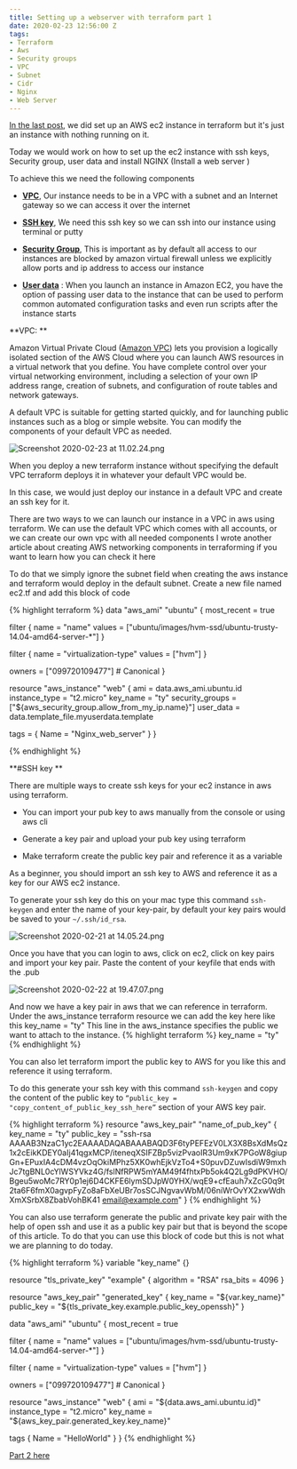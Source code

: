 ```yaml
---
title: Setting up a webserver with terraform part 1
date: 2020-02-23 12:56:00 Z
tags:
- Terraform
- Aws
- Security groups
- VPC
- Subnet
- Cidr
- Nginx
- Web Server
---
```


[In the last post](http://www.olufuwatayo.com/blog/Introduction-to-IAC-with-terraform/), we did set up an AWS ec2 instance in terraform but it's just an instance with nothing running on it.

Today we would work on how to set up the ec2 instance with ssh keys, Security group, user data and install NGINX (Install a web server )

To achieve this we need the following components

* **[VPC](https://aws.amazon.com/vpc/)**,  Our instance needs to be in a VPC with a subnet and an Internet gateway so we can access it over the internet

* **[SSH key](https://docs.aws.amazon.com/AWSEC2/latest/UserGuide/ec2-key-pairs.html)**, We need this ssh key so we can ssh into our instance using terminal or putty

* **[Security Group](https://docs.aws.amazon.com/vpc/latest/userguide/VPC_SecurityGroups.html)**, This is important as by default all access to our instances are blocked by amazon virtual firewall unless we explicitly allow ports and ip address to access our instance

* **[User data](https://docs.aws.amazon.com/AWSEC2/latest/UserGuide/user-data.html)** : When you launch an instance in Amazon EC2, you have the option of passing user data to the instance that can be used to perform common automated configuration tasks and even run scripts after the instance starts

**VPC: **

Amazon Virtual Private Cloud ([Amazon VPC](https://docs.aws.amazon.com/vpc/latest/userguide/default-vpc.html#default-vpc-components)) lets you provision a logically isolated section of the AWS Cloud where you can launch AWS resources in a virtual network that you define. You have complete control over your virtual networking environment, including a selection of your own IP address range, creation of subnets, and configuration of route tables and network gateways.

A default VPC is suitable for getting started quickly, and for launching public instances such as a blog or simple website. You can modify the components of your default VPC as needed.

![Screenshot 2020-02-23 at 11.02.24.png](/uploads/Screenshot%202020-02-23%20at%2011.02.24.png)

When you deploy a new terraform instance without specifying the default VPC terraform deploys it in whatever your default VPC would be.

In this case, we would just deploy our instance in a default VPC and create an ssh key for it.

There are two ways to we can launch our instance in a VPC in aws using terraform. We can use the default VPC which comes with all accounts, or we can create our own vpc with all needed components I wrote another article about creating AWS networking components in terraforming if you want to learn how you can check it here

To do that we simply ignore the subnet field when creating the aws instance and terraform would deploy in the default subnet.
Create a new file named ec2.tf and add this block of code


{% highlight terraform %}
data "aws_ami" "ubuntu" {
  most_recent = true

  filter {
    name   = "name"
    values = ["ubuntu/images/hvm-ssd/ubuntu-trusty-14.04-amd64-server-*"]
  }

  filter {
    name   = "virtualization-type"
    values = ["hvm"]
  }

  owners = ["099720109477"] # Canonical
}

resource "aws_instance" "web" {
  ami           = data.aws_ami.ubuntu.id
  instance_type = "t2.micro"
  key_name      = "ty"
  security_groups   = ["${aws_security_group.allow_from_my_ip.name}"]
  user_data = data.template_file.myuserdata.template
  

  tags = {
    Name = "Nginx_web_server"
  }
}

{% endhighlight %}

**#SSH key **

There are multiple ways to create ssh keys for your ec2 instance in aws using terraform.

* You can import your pub key to aws manually from the console or using aws cli

* Generate a key pair and upload your pub key using terraform

* Make terraform create the public key pair and reference it as a variable

As a beginner, you should import an ssh key to AWS and reference it as a key for our AWS ec2 instance.

To generate your ssh key do this on your mac type this command `ssh-keygen` and enter the name of your key-pair, by default your key pairs would be saved to your `~/.ssh/id_rsa`.

![Screenshot 2020-02-21 at 14.05.24.png](/uploads/Screenshot%202020-02-21%20at%2014.05.24.png)

Once you have that you can login to aws, click on ec2, click on key pairs and import your key pair. Paste the content of your keyfile that ends with the .pub

![Screenshot 2020-02-22 at 19.47.07.png](/uploads/Screenshot%202020-02-22%20at%2019.47.07.png)

And now we have a key pair in aws that we can reference in terraform. Under the aws_instance terraform resource we can add the key here like this key_name      = "ty"
This line in the aws_instance specifies the public we want to attach to the instance.
{% highlight terraform %}
key_name      = "ty"
{% endhighlight %}

You can also let terraform import the public key to AWS for you like this and reference it using terraform.

To do this generate your ssh key with this command  `ssh-keygen` and copy the content of the public key to `“public_key = "copy_content_of_public_key_ssh_here”` section of your AWS key pair.

{% highlight terraform %}
resource "aws_key_pair" "name_of_pub_key" {
  key_name   = "ty"
  public_key = "ssh-rsa AAAAB3NzaC1yc2EAAAADAQABAAABAQD3F6tyPEFEzV0LX3X8BsXdMsQz1x2cEikKDEY0aIj41qgxMCP/iteneqXSIFZBp5vizPvaoIR3Um9xK7PGoW8giupGn+EPuxIA4cDM4vzOqOkiMPhz5XK0whEjkVzTo4+S0puvDZuwIsdiW9mxhJc7tgBNL0cYlWSYVkz4G/fslNfRPW5mYAM49f4fhtxPb5ok4Q2Lg9dPKVHO/Bgeu5woMc7RY0p1ej6D4CKFE6lymSDJpW0YHX/wqE9+cfEauh7xZcG0q9t2ta6F6fmX0agvpFyZo8aFbXeUBr7osSCJNgvavWbM/06niWrOvYX2xwWdhXmXSrbX8ZbabVohBK41 email@example.com"
}
{% endhighlight %}



You can also use terraform generate the public and private key pair with the help of open ssh and use it as a public key pair but that is beyond the scope of this article. To do that you can use this block of code but this is not what we are planning to do today.

{% highlight terraform %}
variable "key_name" {}

resource "tls_private_key" "example" {
  algorithm = "RSA"
  rsa_bits  = 4096
}

resource "aws_key_pair" "generated_key" {
  key_name   = "${var.key_name}"
  public_key = "${tls_private_key.example.public_key_openssh}"
}

data "aws_ami" "ubuntu" {
  most_recent = true

  filter {
    name   = "name"
    values = ["ubuntu/images/hvm-ssd/ubuntu-trusty-14.04-amd64-server-*"]
  }

  filter {
    name   = "virtualization-type"
    values = ["hvm"]
  }

  owners = ["099720109477"] # Canonical
}

resource "aws_instance" "web" {
  ami           = "${data.aws_ami.ubuntu.id}"
  instance_type = "t2.micro"
  key_name      = "${aws_key_pair.generated_key.key_name}"

  tags {
    Name = "HelloWorld"
  }
}
{% endhighlight %}


[Part 2 here ](http://www.olufuwatayo.com/setting-up-a-webserver-with-terraform-part-2/)
